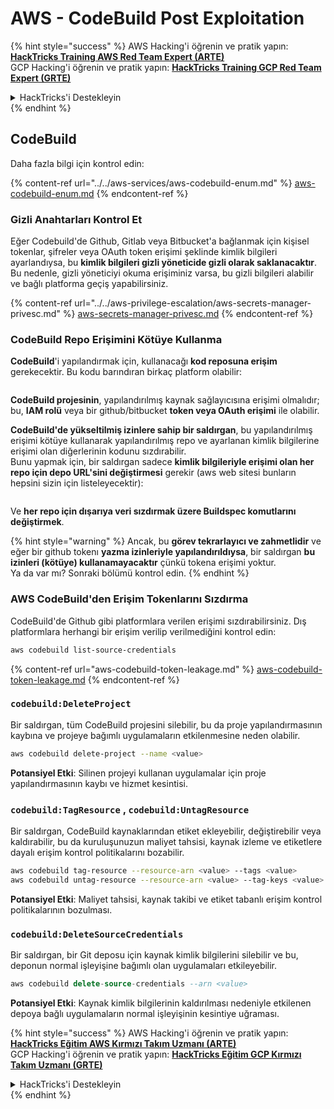 # AWS - CodeBuild Post Exploitation

{% hint style="success" %}
AWS Hacking'i öğrenin ve pratik yapın:<img src="../../../../.gitbook/assets/image (1) (1) (1) (1).png" alt="" data-size="line">[**HackTricks Training AWS Red Team Expert (ARTE)**](https://training.hacktricks.xyz/courses/arte)<img src="../../../../.gitbook/assets/image (1) (1) (1) (1).png" alt="" data-size="line">\
GCP Hacking'i öğrenin ve pratik yapın: <img src="../../../../.gitbook/assets/image (2) (1).png" alt="" data-size="line">[**HackTricks Training GCP Red Team Expert (GRTE)**<img src="../../../../.gitbook/assets/image (2) (1).png" alt="" data-size="line">](https://training.hacktricks.xyz/courses/grte)

<details>

<summary>HackTricks'i Destekleyin</summary>

* [**abonelik planlarını**](https://github.com/sponsors/carlospolop) kontrol edin!
* **Bize katılın** 💬 [**Discord grubuna**](https://discord.gg/hRep4RUj7f) veya [**telegram grubuna**](https://t.me/peass) veya **bizi** **Twitter** 🐦 [**@hacktricks\_live**](https://twitter.com/hacktricks_live)**'da takip edin.**
* **Hacking ipuçlarını paylaşın,** [**HackTricks**](https://github.com/carlospolop/hacktricks) ve [**HackTricks Cloud**](https://github.com/carlospolop/hacktricks-cloud) github reposuna PR göndererek.

</details>
{% endhint %}

## CodeBuild

Daha fazla bilgi için kontrol edin:

{% content-ref url="../../aws-services/aws-codebuild-enum.md" %}
[aws-codebuild-enum.md](../../aws-services/aws-codebuild-enum.md)
{% endcontent-ref %}

### Gizli Anahtarları Kontrol Et

Eğer Codebuild'de Github, Gitlab veya Bitbucket'a bağlanmak için kişisel tokenlar, şifreler veya OAuth token erişimi şeklinde kimlik bilgileri ayarlandıysa, bu **kimlik bilgileri gizli yöneticide gizli olarak saklanacaktır**.\
Bu nedenle, gizli yöneticiyi okuma erişiminiz varsa, bu gizli bilgileri alabilir ve bağlı platforma geçiş yapabilirsiniz.

{% content-ref url="../../aws-privilege-escalation/aws-secrets-manager-privesc.md" %}
[aws-secrets-manager-privesc.md](../../aws-privilege-escalation/aws-secrets-manager-privesc.md)
{% endcontent-ref %}

### CodeBuild Repo Erişimini Kötüye Kullanma

**CodeBuild**'i yapılandırmak için, kullanacağı **kod reposuna erişim** gerekecektir. Bu kodu barındıran birkaç platform olabilir:

<figure><img src="../../../../.gitbook/assets/image (96).png" alt=""><figcaption></figcaption></figure>

**CodeBuild projesinin**, yapılandırılmış kaynak sağlayıcısına erişimi olmalıdır; bu, **IAM rolü** veya bir github/bitbucket **token veya OAuth erişimi** ile olabilir.

**CodeBuild'de yükseltilmiş izinlere sahip bir saldırgan**, bu yapılandırılmış erişimi kötüye kullanarak yapılandırılmış repo ve ayarlanan kimlik bilgilerine erişimi olan diğerlerinin kodunu sızdırabilir.\
Bunu yapmak için, bir saldırgan sadece **kimlik bilgileriyle erişimi olan her repo için depo URL'sini değiştirmesi** gerekir (aws web sitesi bunların hepsini sizin için listeleyecektir):

<figure><img src="../../../../.gitbook/assets/image (107).png" alt=""><figcaption></figcaption></figure>

Ve **her repo için dışarıya veri sızdırmak üzere Buildspec komutlarını değiştirmek**.

{% hint style="warning" %}
Ancak, bu **görev tekrarlayıcı ve zahmetlidir** ve eğer bir github tokenı **yazma izinleriyle yapılandırıldıysa**, bir saldırgan **bu izinleri (kötüye) kullanamayacaktır** çünkü tokena erişimi yoktur.\
Ya da var mı? Sonraki bölümü kontrol edin.
{% endhint %}

### AWS CodeBuild'den Erişim Tokenlarını Sızdırma

CodeBuild'de Github gibi platformlara verilen erişimi sızdırabilirsiniz. Dış platformlara herhangi bir erişim verilip verilmediğini kontrol edin:
```bash
aws codebuild list-source-credentials
```
{% content-ref url="aws-codebuild-token-leakage.md" %}
[aws-codebuild-token-leakage.md](aws-codebuild-token-leakage.md)
{% endcontent-ref %}

### `codebuild:DeleteProject`

Bir saldırgan, tüm CodeBuild projesini silebilir, bu da proje yapılandırmasının kaybına ve projeye bağımlı uygulamaların etkilenmesine neden olabilir.
```bash
aws codebuild delete-project --name <value>
```
**Potansiyel Etki**: Silinen projeyi kullanan uygulamalar için proje yapılandırmasının kaybı ve hizmet kesintisi.

### `codebuild:TagResource` , `codebuild:UntagResource`

Bir saldırgan, CodeBuild kaynaklarından etiket ekleyebilir, değiştirebilir veya kaldırabilir, bu da kuruluşunuzun maliyet tahsisi, kaynak izleme ve etiketlere dayalı erişim kontrol politikalarını bozabilir.
```bash
aws codebuild tag-resource --resource-arn <value> --tags <value>
aws codebuild untag-resource --resource-arn <value> --tag-keys <value>
```
**Potansiyel Etki**: Maliyet tahsisi, kaynak takibi ve etiket tabanlı erişim kontrol politikalarının bozulması.

### `codebuild:DeleteSourceCredentials`

Bir saldırgan, bir Git deposu için kaynak kimlik bilgilerini silebilir ve bu, deponun normal işleyişine bağımlı olan uygulamaları etkileyebilir.
```sql
aws codebuild delete-source-credentials --arn <value>
```
**Potansiyel Etki**: Kaynak kimlik bilgilerinin kaldırılması nedeniyle etkilenen depoya bağlı uygulamaların normal işleyişinin kesintiye uğraması.

{% hint style="success" %}
AWS Hacking'i öğrenin ve pratik yapın:<img src="../../../../.gitbook/assets/image (1) (1) (1) (1).png" alt="" data-size="line">[**HackTricks Eğitim AWS Kırmızı Takım Uzmanı (ARTE)**](https://training.hacktricks.xyz/courses/arte)<img src="../../../../.gitbook/assets/image (1) (1) (1) (1).png" alt="" data-size="line">\
GCP Hacking'i öğrenin ve pratik yapın: <img src="../../../../.gitbook/assets/image (2) (1).png" alt="" data-size="line">[**HackTricks Eğitim GCP Kırmızı Takım Uzmanı (GRTE)**<img src="../../../../.gitbook/assets/image (2) (1).png" alt="" data-size="line">](https://training.hacktricks.xyz/courses/grte)

<details>

<summary>HackTricks'i Destekleyin</summary>

* [**abonelik planlarını**](https://github.com/sponsors/carlospolop) kontrol edin!
* **💬 [**Discord grubuna**](https://discord.gg/hRep4RUj7f) veya [**telegram grubuna**](https://t.me/peass) katılın ya da **Twitter'da** 🐦 [**@hacktricks\_live**](https://twitter.com/hacktricks_live)**'i takip edin.**
* **Hacking ipuçlarını paylaşmak için** [**HackTricks**](https://github.com/carlospolop/hacktricks) ve [**HackTricks Cloud**](https://github.com/carlospolop/hacktricks-cloud) github reposuna PR gönderin.

</details>
{% endhint %}
